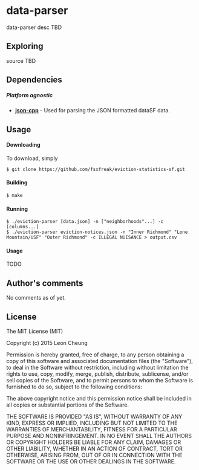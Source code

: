 data-parser
=======

data-parser desc TBD

## Exploring

source TBD

## Dependencies
##### Platform agnostic
* **[json-cpp](https://github.com/mrtazz/json-cpp)** - Used for parsing the JSON formatted dataSF data.

## Usage
#### Downloading
To download, simply

	$ git clone https://github.com/fsxfreak/eviction-statistics-sf.git

#### Building

    $ make

#### Running

    $ ./eviction-parser [data.json] -n ["neighborhoods"...] -c [columns...]
    $ ./eviction-parser eviction-notices.json -n "Inner Richmond" "Lone Mountain/USF" "Outer Richmond" -c ILLEGAL NUISANCE > output.csv

#### Usage

TODO

## Author's comments

No comments as of yet.

## License

The MIT License (MIT)

Copyright (c) 2015 Leon Cheung

Permission is hereby granted, free of charge, to any person obtaining a copy
of this software and associated documentation files (the "Software"), to deal
in the Software without restriction, including without limitation the rights
to use, copy, modify, merge, publish, distribute, sublicense, and/or sell
copies of the Software, and to permit persons to whom the Software is
furnished to do so, subject to the following conditions:

The above copyright notice and this permission notice shall be included in
all copies or substantial portions of the Software.

THE SOFTWARE IS PROVIDED "AS IS", WITHOUT WARRANTY OF ANY KIND, EXPRESS OR
IMPLIED, INCLUDING BUT NOT LIMITED TO THE WARRANTIES OF MERCHANTABILITY,
FITNESS FOR A PARTICULAR PURPOSE AND NONINFRINGEMENT. IN NO EVENT SHALL THE
AUTHORS OR COPYRIGHT HOLDERS BE LIABLE FOR ANY CLAIM, DAMAGES OR OTHER
LIABILITY, WHETHER IN AN ACTION OF CONTRACT, TORT OR OTHERWISE, ARISING FROM,
OUT OF OR IN CONNECTION WITH THE SOFTWARE OR THE USE OR OTHER DEALINGS IN
THE SOFTWARE.